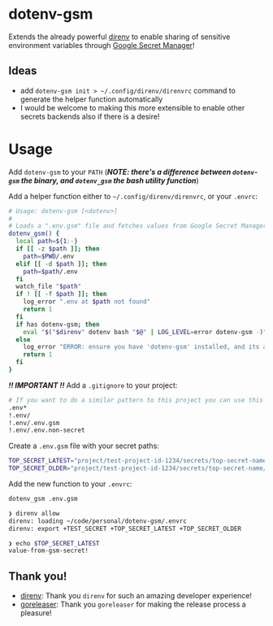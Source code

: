 # dotenv-gsm

Extends the already powerful [direnv](https://github.com/direnv/direnv) to enable sharing of sensitive environment variables through [Google Secret Manager](https://cloud.google.com/secret-manager/docs/overview)!

## Ideas
- add `dotenv-gsm init > ~/.config/direnv/direnvrc` command to generate the helper function automatically
- I would be welcome to making this more extensible to enable other secrets backends also if there is a desire!

# Usage

Add `dotenv-gsm` to your `PATH` (***NOTE: there's a difference between `dotenv-gsm` the binary, and `dotenv_gsm` the bash utility function***)

Add a helper function either to `~/.config/direnv/direnvrc`, or your `.envrc`:
```bash
# Usage: dotenv-gsm [<dotenv>]
#
# Loads a ".env.gsm" file and fetches values from Google Secret Manager
dotenv_gsm() {
  local path=${1:-}
  if [[ -z $path ]]; then
    path=$PWD/.env
  elif [[ -d $path ]]; then
    path=$path/.env
  fi
  watch_file "$path"
  if ! [[ -f $path ]]; then
    log_error ".env at $path not found"
    return 1
  fi
  if has dotenv-gsm; then
    eval "$("$direnv" dotenv bash "$@" | LOG_LEVEL=error dotenv-gsm -)"
  else
    log_error "ERROR: ensure you have 'dotenv-gsm' installed, and its available on your path!"
    return 1
  fi
}
```

***!! IMPORTANT !!*** Add a `.gitignore` to your project:
```bash
# If you want to do a similar pattern to this project you can use this example
.env*
!.env/
!.env/.env.gsm
!.env/.env.non-secret
```

Create a `.env.gsm` file with your secret paths:
```bash
TOP_SECRET_LATEST="project/test-project-id-1234/secrets/top-secret-name"
TOP_SECRET_OLDER="project/test-project-id-1234/secrets/top-secret-name/versions/1"
```

Add the new function to your `.envrc`:
```bash
dotenv_gsm .env.gsm
```

```bash
❯ direnv allow
direnv: loading ~/code/personal/dotenv-gsm/.envrc
direnv: export +TEST_SECRET +TOP_SECRET_LATEST +TOP_SECRET_OLDER

❯ echo $TOP_SECRET_LATEST
value-from-gsm-secret!
```

## Thank you!

- [direnv](https://github.com/direnv/direnv): Thank you `direnv` for such an amazing developer experience!
- [goreleaser](https://github.com/goreleaser/goreleaser): Thank you `goreleaser` for making the release process a pleasure!

